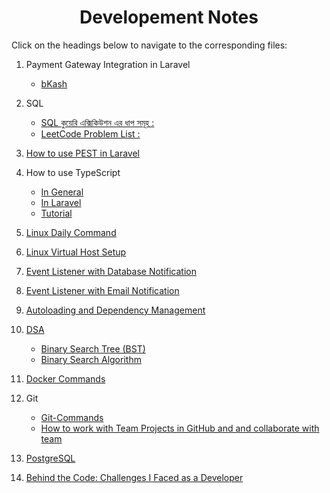 <div align='center'>

# Developement Notes
</div>

Click on the headings below to navigate to the corresponding files:

1. Payment Gateway Integration in Laravel
    - [bKash](pages/bkash-integration.md)
    <!-- - [Stripe](pages/stripe-integration.md) -->

1. SQL
    - [SQL কুয়েরি এক্সিকিউশন এর ধাপ সমূহ :](pages/sql/SQL-কুয়েরি-এক্সিকিউশন-এর-ধাপ-সমূহ.md)
    - [LeetCode Problem List :](/pages/sql/leetcode-problem-list.md)

1. [How to use PEST in Laravel](pages/PEST-Laravel.md)

1. How to use TypeScript 
    - [In General](pages/typescript/general.md)
    - [In Laravel](pages/typescript/TypeScriptWithLaravel.md)
    - [Tutorial](pages/typescript/tutorial.md)

1. [Linux Daily Command](pages/LinuxDailyCommand.md)

1. [Linux Virtual Host Setup](pages/virtualhost.md)

1. [Event Listener with Database Notification](pages/Event-Listener-with-Database-Notification.md)

1. [Event Listener with Email Notification](pages/Event-Listener-with-Email-Notification.md)

1. [Autoloading and Dependency Management](pages/Composer-Autoloading-and-Dependency-Management.md)

1. [DSA]()
    - [Binary Search Tree (BST)](pages/dsa/BST.md)
    - [Binary Search Algorithm](pages/dsa/Binary-Search-Algorithm.md)

1. [Docker Commands](pages/docker.md)
1. Git
    - [Git-Commands](pages/git/git-commands.md)
    - [How to work with Team Projects in GitHub and and collaborate with team]([pages/bkash-integration.md](https://www.youtube.com/watch?v=zCtL4E7MGbA))

1. [PostgreSQL](pages/postgresql.md)

1. [Behind the Code: Challenges I Faced as a Developer](pages/challenges-I-faced.md)

